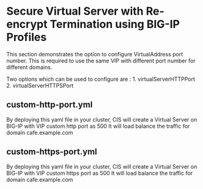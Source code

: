 # Secure Virtual Server with Re-encrypt Termination using BIG-IP Profiles

This section demonstrates the option to configure VirtualAddress port number. This is required to use the same VIP with different port number for different domains.

Two options which can be used to configure are :
    1. virtualServerHTTPPort
    2. virtualServerHTTPSPort

## custom-http-port.yml

By deploying this yaml file in your cluster, CIS will create a Virtual Server on BIG-IP with VIP custom http  port as 500 
It will load balance the traffic for domain cafe.example.com

## custom-https-port.yml

By deploying this yaml file in your cluster, CIS will create a Virtual Server on BIG-IP with VIP custom https port as 500 
It will load balance the traffic for domain cafe.example.com
